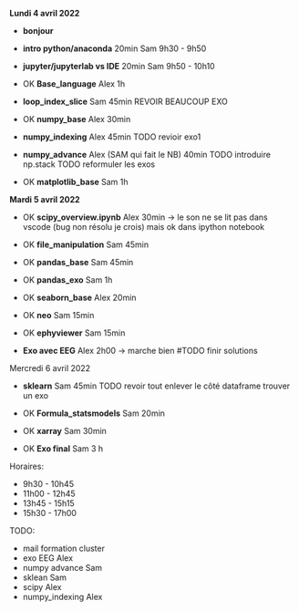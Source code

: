 





**Lundi 4 avril 2022**


   
   * **bonjour**
   * **intro python/anaconda** 20min Sam 9h30 - 9h50
   * **jupyter/jupyterlab vs IDE** 20min Sam 9h50 - 10h10

   * OK **Base_language** Alex 1h
   * **loop_index_slice** Sam 45min
        REVOIR BEAUCOUP EXO
   * OK **numpy_base**  Alex 30min

        
   * **numpy_indexing**  Alex 45min
      TODO revioir exo1
   * **numpy_advance** Alex (SAM qui fait le NB) 40min
      TODO introduire np.stack
      TODO reformuler les exos
   * OK **matplotlib_base** Sam 1h


**Mardi 5 avril 2022**

  * OK **scipy_overview.ipynb** Alex 30min
       -> le son ne se lit pas dans vscode (bug non résolu je crois)
       mais ok dans ipython notebook
  * OK **file_manipulation** Sam 45min
  * OK **pandas_base** Sam 45min
  * OK **pandas_exo** Sam 1h


  * OK **seaborn_base** Alex 20min
  * OK **neo** Sam 15min
  * OK **ephyviewer** Sam 15min

   * **Exo avec EEG** Alex 2h00
   -> marche bien #TODO finir solutions


Mercredi 6 avril 2022

   * **sklearn** Sam 45min
      TODO revoir tout enlever le côté dataframe
      trouver un exo

   * OK **Formula_statsmodels** Sam 20min

   * OK **xarray** Sam 30min

   * OK **Exo final** Sam
    3 h


Horaires:
 * 9h30 - 10h45
 * 11h00 - 12h45
 * 13h45 - 15h15
 * 15h30 - 17h00


   
TODO:
  * mail formation cluster
  * exo EEG Alex
  * numpy advance Sam
  * sklean Sam
  * scipy Alex
  * numpy_indexing Alex






  
 
